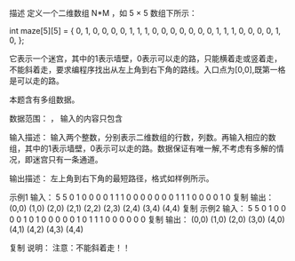 描述
定义一个二维数组 N*M ，如 5 × 5 数组下所示：


int maze[5][5] = {
0, 1, 0, 0, 0,
0, 1, 1, 1, 0,
0, 0, 0, 0, 0,
0, 1, 1, 1, 0,
0, 0, 0, 1, 0,
};


它表示一个迷宫，其中的1表示墙壁，0表示可以走的路，只能横着走或竖着走，不能斜着走，要求编程序找出从左上角到右下角的路线。入口点为[0,0],既第一格是可以走的路。


本题含有多组数据。

数据范围：  ， 输入的内容只包含 

输入描述：
输入两个整数，分别表示二维数组的行数，列数。再输入相应的数组，其中的1表示墙壁，0表示可以走的路。数据保证有唯一解,不考虑有多解的情况，即迷宫只有一条通道。

输出描述：
左上角到右下角的最短路径，格式如样例所示。

示例1
输入：
5 5
0 1 0 0 0
0 1 1 1 0
0 0 0 0 0
0 1 1 1 0
0 0 0 1 0
复制
输出：
(0,0)
(1,0)
(2,0)
(2,1)
(2,2)
(2,3)
(2,4)
(3,4)
(4,4)
复制
示例2
输入：
5 5
0 1 0 0 0
0 1 0 1 0
0 0 0 0 1
0 1 1 1 0
0 0 0 0 0
复制
输出：
(0,0)
(1,0)
(2,0)
(3,0)
(4,0)
(4,1)
(4,2)
(4,3)
(4,4)

复制
说明：
注意：不能斜着走！！ 